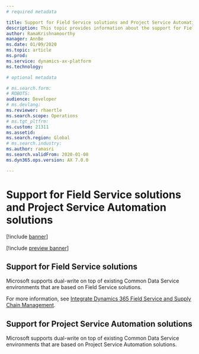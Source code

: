 ```yaml
---
# required metadata

title: Support for Field Service solutions and Project Service Automation solutions
description: This topic provides information about the support for Field Service solutions and Project Service Automation solutions.
author: RamaKrishnamoorthy
manager: AnnBe
ms.date: 01/09/2020
ms.topic: article
ms.prod: 
ms.service: dynamics-ax-platform
ms.technology: 

# optional metadata

# ms.search.form: 
# ROBOTS: 
audience: Developer
# ms.devlang: 
ms.reviewer: rhaertle
ms.search.scope: Operations
# ms.tgt_pltfrm: 
ms.custom: 21311
ms.assetid: 
ms.search.region: Global
# ms.search.industry: 
ms.author: ramasri
ms.search.validFrom: 2020-01-08
ms.dyn365.ops.version: AX 7.0.0

---
```


# Support for Field Service solutions and Project Service Automation solutions

[!include [banner](../../includes/banner.md)]

[!include [preview banner](../../includes/preview-banner.md)]

## Support for Field Service solutions

Microsoft supports dual-write on top of existing Common Data Service environments that are based on Field Service solutions.

For more information, see [Integrate Dynamics 365 Field Service and Supply Chain Management](https://docs.microsoft.com/dynamics365/field-service/supply-chain-field-service-integration).

## Support for Project Service Automation solutions

Microsoft supports dual-write on top of existing Common Data Service environments that are based on Project Service Automation solutions.

